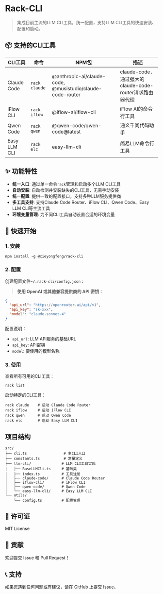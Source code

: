 # Rack-CLI

> 集成目前主流的LLM CLI工具，统一配置，支持LLM CLI工具的快速安装、配置和启动。

## 📦 支持的CLI工具

| CLI工具 | 命令 | NPM包 | 描述 |
|---------|------|-------|------|
| Claude Code | `rack claude` | @anthropic-ai/claude-code, @musistudio/claude-code-router | claude-code，通过强大的claude-code-router请求路由器代理 |
| iFlow CLI | `rack iflow` | @iflow-ai/iflow-cli | iFlow AI的命令行工具 |
| Qwen Code | `rack qwen` | @qwen-code/qwen-code@latest | 通义千问代码助手 |
| Easy LLM CLI | `rack elc` | easy-llm-cli | 简易LLM命令行工具 |

## ✨ 功能特性

-   **统一入口**: 通过单一命令`rack`管理和启动多个LLM CLI工具
-   **自动安装**: 自动检测并安装缺失的CLI工具，无需手动安装
-   **统一配置**: 提供一致的配置接口，支持多种LLM服务提供商
-   **多工具支持**: 支持Claude Code Router、iFlow CLI、Qwen Code、Easy LLM CLI等主流工具
-   **环境变量管理**: 为不同CLI工具自动设置合适的环境变量

## 🚀 快速开始

### 1. 安装

```shell
npm install -g @xieyongfeng/rack-cli
```

### 2. 配置

创建配置文件`~/.rack-cli/config.json`：

> **使用 OpenAI 或其他兼容提供商的 API 密钥：**

```json
{
  "api_url": "https://openrouter.ai/api/v1",
  "api_key": "sk-xxx",
  "model": "claude-sonnet-4"
}
```

配置说明：
- `api_url`: LLM API服务的基础URL
- `api_key`: API密钥
- `model`: 要使用的模型名称

### 3. 使用

查看所有可用的CLI工具：
```shell
rack list
```

启动特定的CLI工具：
```shell
rack claude    # 启动 Claude Code Router
rack iflow     # 启动 iFlow CLI  
rack qwen      # 启动 Qwen Code
rack elc       # 启动 Easy LLM CLI
```

## 项目结构

```
src/
├── cli.ts                 # 主CLI入口
├── constants.ts           # 常量定义
├── llm-cli/              # LLM CLI工具实现
│   ├── BaseLLMCli.ts     # 基础类
│   ├── index.ts          # 工具注册
│   ├── claude-code/      # Claude Code Router
│   ├── iflow-cli/        # iFlow CLI
│   ├── qwen-code/        # Qwen Code
│   └── easy-llm-cli/     # Easy LLM CLI
└── utils/
    └── config.ts         # 配置管理
```

## 📄 许可证

MIT License

## 🤝 贡献

欢迎提交 Issue 和 Pull Request！

## 📞 支持

如果您遇到任何问题或有建议，请在 GitHub 上提交 Issue。
